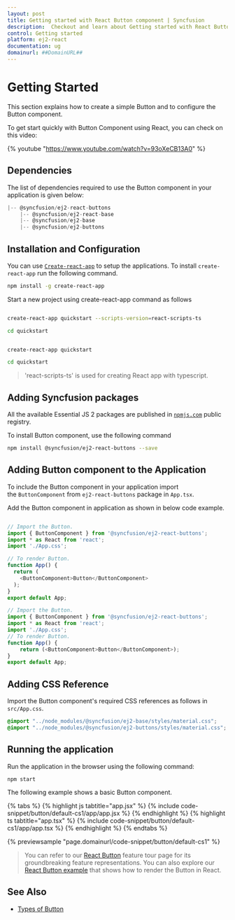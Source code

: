 ```yaml
---
layout: post
title: Getting started with React Button component | Syncfusion
description:  Checkout and learn about Getting started with React Button component of Syncfusion Essential JS 2 and more details.
control: Getting started 
platform: ej2-react
documentation: ug
domainurl: ##DomainURL##
---
```


# Getting Started

This section explains how to create a simple Button and to configure the Button component.

To get start quickly with Button Component using React, you can check on this video:

{% youtube "https://www.youtube.com/watch?v=93oXeCB13A0" %}

## Dependencies

The list of dependencies required to use the Button component in your application is given below:

```javascript
|-- @syncfusion/ej2-react-buttons
    |-- @syncfusion/ej2-react-base
    |-- @syncfusion/ej2-base
    |-- @syncfusion/ej2-buttons
```

## Installation and Configuration

You can use [`Create-react-app`](https://github.com/facebook/create-react-app) to setup the applications. To install `create-react-app` run the following command.

```bash
npm install -g create-react-app
```

Start a new project using create-react-app command as follows

<div class='tsx'>

```bash

create-react-app quickstart --scripts-version=react-scripts-ts

cd quickstart

```

</div>

<div class='jsx'>

```bash

create-react-app quickstart

cd quickstart

```

</div>

> 'react-scripts-ts' is used for creating React app with typescript.

## Adding Syncfusion packages

All the available Essential JS 2 packages are published in [`npmjs.com`](https://www.npmjs.com/~syncfusionorg) public registry.

To install Button component, use the following command

```bash
npm install @syncfusion/ej2-react-buttons --save
```

## Adding Button component to the Application

To include the Button component in your application import the `ButtonComponent` from `ej2-react-buttons` package in `App.tsx`.

Add the Button component in application as shown in below code example.



```ts

// Import the Button.
import { ButtonComponent } from '@syncfusion/ej2-react-buttons';
import * as React from 'react';
import './App.css';

// To render Button.
function App() {
  return (
    <ButtonComponent>Button</ButtonComponent>
  );
}
export default App;
```

```ts
// Import the Button.
import { ButtonComponent } from '@syncfusion/ej2-react-buttons';
import * as React from 'react';
import './App.css';
// To render Button.
function App() {
    return (<ButtonComponent>Button</ButtonComponent>);
}
export default App;
```

## Adding CSS Reference

Import the Button component's required CSS references as follows in `src/App.css`.

```css
@import "../node_modules/@syncfusion/ej2-base/styles/material.css";
@import "../node_modules/@syncfusion/ej2-buttons/styles/material.css";
```

## Running the application

Run the application in the browser using the following command:

```
npm start
```

The following example shows a basic Button component.

{% tabs %}
{% highlight js tabtitle="app.jsx" %}
{% include code-snippet/button/default-cs1/app/app.jsx %}
{% endhighlight %}
{% highlight ts tabtitle="app.tsx" %}
{% include code-snippet/button/default-cs1/app/app.tsx %}
{% endhighlight %}
{% endtabs %}

 {% previewsample "page.domainurl/code-snippet/button/default-cs1" %}

> You can refer to our [React Button](https://www.syncfusion.com/react-components/react-button) feature tour page for its groundbreaking feature representations. You can also explore our [React Button example]( https://ej2.syncfusion.com/react/demos/#/material/button/default) that shows how to render the Button in React.

## See Also

* [Types of Button](./types-and-styles#button-types)